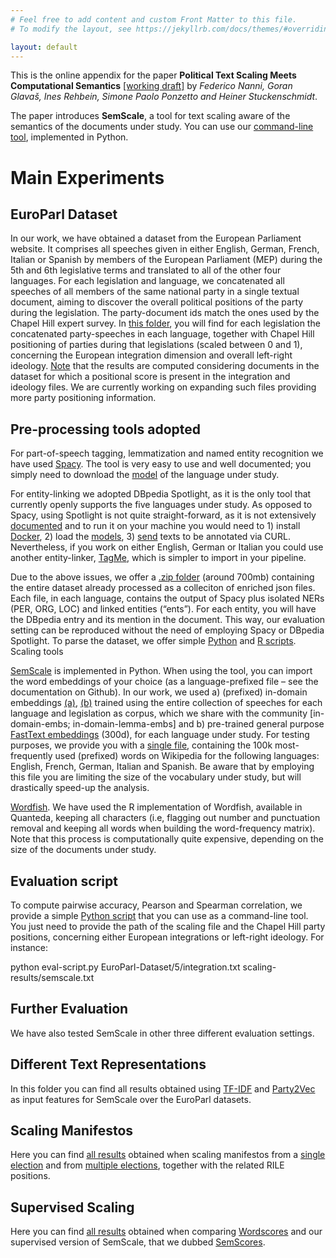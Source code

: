 ```yaml
---
# Feel free to add content and custom Front Matter to this file.
# To modify the layout, see https://jekyllrb.com/docs/themes/#overriding-theme-defaults

layout: default
---
```



This is the online appendix for the paper **Political Text Scaling Meets Computational Semantics** [\[working draft\]](https://arxiv.org/abs/1904.06217) by *Federico Nanni, Goran Glavaš, Ines Rehbein, Simone Paolo Ponzetto and Heiner Stuckenschmidt*.

The paper introduces **SemScale**, a tool for text scaling aware of the semantics of the documents under study. You can use our [command-line tool](https://github.com/umanlp/SemScale), implemented in Python.

# Main Experiments

## EuroParl Dataset

In our work, we have obtained a dataset from the European Parliament website. It comprises all speeches given in either English, German, French, Italian or Spanish by members of the European Parliament (MEP) during the 5th and 6th legislative terms and translated to all of the other four languages. For each legislation and language, we concatenated all speeches of all members of the same national party in a single textual document, aiming to discover the overall political positions of the party during the legislation. The party-document ids match the ones used by the Chapel Hill expert survey. In [this folder](https://drive.google.com/drive/folders/1ZmLDuCy4u0PvZCJRKd4dSgtE7U36stRW), you will find for each legislation the concatenated party-speeches in each language, together with Chapel Hill positioning of parties during that legislations (scaled between 0 and 1), concerning the European integration dimension and overall left-right ideology. <ins>Note</ins> that the results are computed considering documents in the dataset for which a positional score is present in the integration and ideology files. We are currently working on expanding such files providing more party positioning information.

## Pre-processing tools adopted

For part-of-speech tagging, lemmatization and named entity recognition we have used [Spacy](https://spacy.io). The tool is very easy to use and well documented; you simply need to download the [model](https://spacy.io/models) of the language under study.

For entity-linking we adopted DBpedia Spotlight, as it is the only tool that currently openly supports the five languages under study. As opposed to Spacy, using Spotlight is not quite straight-forward, as it is not extensively [documented](https://github.com/dbpedia-spotlight/dbpedia-spotlight-model) and to run it on your machine you would need to 1) install [Docker](https://docs.docker.com/get-docker/), 2) load the [models](https://github.com/dbpedia-spotlight/spotlight-docker), 3) [send](https://stackoverflow.com/questions/50735033/how-to-use-dbpedia-spotlight-docker-image) texts to be annotated via CURL. Nevertheless, if you work on either English, German or Italian you could use another entity-linker, [TagMe](https://web.archive.org/web/20211015085807/https://services.d4science.org/web/tagme/tagme-help), which is simpler to import in your pipeline.

Due to the above issues, we offer a [.zip folder](https://drive.google.com/file/d/1Ob3OVU8EqW-TdBoA3al63uQxlvsJPBtd/view?usp=sharing)  (around 700mb) containing the entire dataset already processed as a colleciton of enriched json files. Each file, in each language, contains the output of Spacy plus isolated NERs (PER, ORG, LOC) and linked entities (“ents”). For each entity, you will have the DBpedia entry and its mention in the document. This way, our evaluation setting can be reproduced without the need of employing Spacy or DBpedia Spotlight. To parse the dataset, we offer simple [Python](https://drive.google.com/file/d/1yUW8tsvDDPOzbKO-daYvw1EHgrtV4dbh) and [R scripts](https://drive.google.com/file/d/1zLVhKXncA1gLrWC6-gyI3zCqYawqDs8P).
Scaling tools

[SemScale](https://github.com/umanlp/SemScale) is implemented in Python. When using the tool, you can import the word embeddings of your choice (as a language-prefixed file – see the documentation on Github). In our work, we used a)  (prefixed) in-domain embeddings [(a)](https://drive.google.com/file/d/1yPVJwez-I4xc6NdR8603-I_mKi6m4ul6), [(b)](https://drive.google.com/open?id=1WyapadDr7vRgJVgA_MIylRIc_XZW1tNf) trained using the entire collection of speeches for each language and legislation as corpus, which we share with the community [in-domain-embs; in-domain-lemma-embs] and b) pre-trained general purpose [FastText embeddings](https://fasttext.cc/docs/en/crawl-vectors.html) (300d), for each language under study. For testing purposes, we provide you with a [single file](https://drive.google.com/file/d/1Oy61TV0DpruUXOK9qO3IFsvL5DMvwGwD), containing the 100k most-frequently used (prefixed) words on Wikipedia for the following languages: English, French, German, Italian and Spanish. Be aware that by employing this file you are limiting the size of the vocabulary under study, but will drastically speed-up the analysis.

[Wordfish](https://tutorials.quanteda.io/machine-learning/wordfish). We have used the R implementation of Wordfish, available in Quanteda, keeping all characters (i.e, flagging out number and punctuation removal and keeping all words when building the word-frequency matrix). Note that this process is computationally quite expensive, depending on the size of the documents under study.

## Evaluation script

To compute pairwise accuracy, Pearson and Spearman correlation, we provide a simple [Python script](https://drive.google.com/file/d/15WInytvxmURO1cuudeFlltcouWzZ48po) that you can use as a command-line tool. You just need to provide the path of the scaling file and the Chapel Hill party positions, concerning either European integrations or left-right ideology. For instance:

python eval-script.py EuroParl-Dataset/5/integration.txt scaling-results/semscale.txt

## Further Evaluation

We have also tested SemScale in other three different evaluation settings.

## Different Text Representations

In this folder you can find all results obtained using [TF-IDF](https://drive.google.com/open?id=1_uF0bpDp0W2EtUa-RIsBZPTzdMAQXk6J) and [Party2Vec](https://drive.google.com/drive/folders/1s322wgNWgESiU_JDgBKQZeu5HyljsmSu) as input features for SemScale over the EuroParl datasets.

## Scaling Manifestos

Here you can find [all results](https://drive.google.com/drive/folders/1VeQREcJWP9ykJlObF0qAg9lMC8m8oBnN) obtained when scaling manifestos from a [single election](https://drive.google.com/drive/folders/1nUI94BMWMvbM4gaxJ_fZznRvMVZ3vNUJ) and from [multiple elections](https://drive.google.com/drive/folders/11EaIG2QnXlHPwcyxzi4IN3OArz9N5fuY), together with the related RILE positions.

## Supervised Scaling

Here you can find [all results](https://drive.google.com/drive/folders/1or10awO_pZ8xlTTLvTlPoKybjbpshDY0) obtained when comparing [Wordscores](https://tutorials.quanteda.io/machine-learning/wordscores) and our supervised version of SemScale, that we dubbed [SemScores](https://github.com/umanlp/SemScale#other-functionalities).


